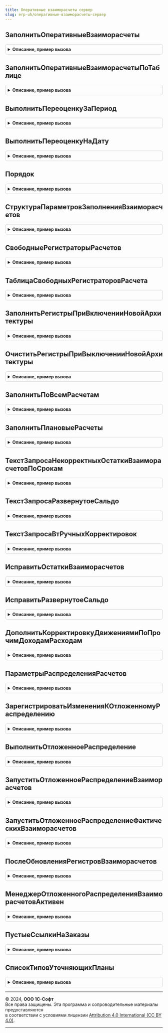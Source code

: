 ```yaml
---
title: Оперативные взаиморасчеты сервер
slug: erp-uh/оперативные-взаиморасчеты-сервер
---
```



## ЗаполнитьОперативныеВзаиморасчеты
<details style="margin: 1em 0; padding: 0.5em; border: 1px solid #ccc; border-radius: 6px;">

<summary style="font-weight: bold; cursor: pointer;">Описание, пример вызова</summary>

```bsl

// Выполняет заполнение регистров взаиморасчетов в новой архитектуре по переданной структуре параметров.
//
// Параметры:
//	ОсновныеПараметры - Структура, ТаблицаЗначений - Параметры пересчета, см. СтруктураПараметровЗаполненияВзаиморасчетов
//	ДополнительныеСвойстваПроведения - Структура
//
Процедура ЗаполнитьОперативныеВзаиморасчеты(ОсновныеПараметры, ДополнительныеСвойстваПроведения = Неопределено) Экспорт
```

Пример вызова
```bsl
ОперативныеВзаиморасчетыСервер.ЗаполнитьОперативныеВзаиморасчеты(ОсновныеПараметры, ДополнительныеСвойстваПроведения);
```
</details>

## ЗаполнитьОперативныеВзаиморасчетыПоТаблице
<details style="margin: 1em 0; padding: 0.5em; border: 1px solid #ccc; border-radius: 6px;">

<summary style="font-weight: bold; cursor: pointer;">Описание, пример вызова</summary>

```bsl

//Вызывает пересчет измененных и связанных расчетов по таблице заданий.
//
// Параметры:
//	Параметры - см. ПараметрыРаспределенияРасчетов
//	ДополнительныеСвойства - Структура - Дополнительные свойства проведения.
//
Процедура ЗаполнитьОперативныеВзаиморасчетыПоТаблице(Параметры, ДополнительныеСвойства = Неопределено) Экспорт
```

Пример вызова
```bsl
ОперативныеВзаиморасчетыСервер.ЗаполнитьОперативныеВзаиморасчетыПоТаблице(Параметры, ДополнительныеСвойства);
```
</details>

## ВыполнитьПереоценкуЗаПериод
<details style="margin: 1em 0; padding: 0.5em; border: 1px solid #ccc; border-radius: 6px;">

<summary style="font-weight: bold; cursor: pointer;">Описание, пример вызова</summary>

```bsl

//Пересчитывает все курсовые разницы за указанный период.
//
// Параметры:
//	МассивОрганизаций - Массив из СправочникСсылка.Организации- Перечень организаций по которым необходимо выполнить переоценку.
//	НачалоПериода - Дата - Начало периода пересчета курсовых разниц.
//	КонецПериода - Дата - Конец периода пересчета курсовых разниц.
//  Параметры - см. ПараметрыПереоценки
//
Процедура ВыполнитьПереоценкуЗаПериод(МассивОрганизаций, Знач НачалоПериода, Знач КонецПериода, Параметры) Экспорт
```

Пример вызова
```bsl
ОперативныеВзаиморасчетыСервер.ВыполнитьПереоценкуЗаПериод(МассивОрганизаций, НачалоПериода, КонецПериода, Параметры) 
```
</details>

## ВыполнитьПереоценкуНаДату
<details style="margin: 1em 0; padding: 0.5em; border: 1px solid #ccc; border-radius: 6px;">

<summary style="font-weight: bold; cursor: pointer;">Описание, пример вызова</summary>

```bsl

//Добавляет записи переоценки на одну дату.
//
// Параметры:
//	МассивОрганизаций - Массив из СправочникСсылка.Организации - Перечень организаций по которым необходимо выполнить переоценку.
//	Период - Дата - Дата, на конец которой необходимо выполнить переоценку.
//  Параметры - см. ПараметрыПереоценки
//
Процедура ВыполнитьПереоценкуНаДату(МассивОрганизаций, Период, Параметры) Экспорт
```

Пример вызова
```bsl
ОперативныеВзаиморасчетыСервер.ВыполнитьПереоценкуНаДату(МассивОрганизаций, Период, Параметры) 
```
</details>

## Порядок
<details style="margin: 1em 0; padding: 0.5em; border: 1px solid #ccc; border-radius: 6px;">

<summary style="font-weight: bold; cursor: pointer;">Описание, пример вызова</summary>

```bsl

//Возвращает строковый порядок документа по переданным параметрам.
//
// Параметры:
// 	Дата - Дата - Дата по которой нужно сделать строковый порядок.
// 	Номер - Строка - Номер документа.
// 	ТипДокумента - Тип - Тип ссылки документа.
// 	Вид - Строка - 1 Заказы, график исполнения договора.
//									2 Накладные;
//									3 Корректировки реализации в минус;
//									4 Оплаты, возвраты.
// 	Тип - Строка,Число - см. НомерТипа.
// Возвращаемое значение:
// 	Строка - Описание
Функция Порядок(Дата, Номер, ТипДокумента, Вид, Тип = Неопределено) Экспорт
```

Пример вызова
```bsl
Результат = ОперативныеВзаиморасчетыСервер.Порядок(Дата, Номер, ТипДокумента, Вид, Тип);
```
</details>

## СтруктураПараметровЗаполненияВзаиморасчетов
<details style="margin: 1em 0; padding: 0.5em; border: 1px solid #ccc; border-radius: 6px;">

<summary style="font-weight: bold; cursor: pointer;">Описание, пример вызова</summary>

```bsl

// Возвращает структуру параметров, необходимых для заполнения регистров взаиморасчетов в новой архитектуре.
//
// Возвращаемое значение:
//  Структура - Структура параметров заполнения взаиморасчетов:
// * ОбъектРасчетов - СправочникСсылка.ОбъектыРасчетов - объект расчетов, в рамках которого происходит распределение взаиморасчетов.
// * АналитикаУчетаПоПартнерам - СправочникСсылка.КлючиАналитикиУчетаПоПартнерам - аналитика, в рамках которой происходит распределение взаиморасчетов.
// * ВалютаРасчетов - СправочникСсылка.Валюты - Валюта взаиморасчетов.
// * ЭтоРасчетыСКлиентами - Булево - Определяет регистры для заполнения - с клиентами или с поставщиками.
// * ПорядокФакт - Строка - Момент времени начиная с которого необходимо выполнить распределение, подробнее в ОперативныеВзаиморасчетыСервер.Порядок().
// * ПорядокПлан - Строка - Момент времени начиная с которого необходимо выполнить распределение, подробнее в ОперативныеВзаиморасчетыСервер.Порядок().
// * НачальноеЗаполнение - Булево - Истина, если это начальное заполнение.
// * Регистратор - ДокументСсылка, Неопределено - Документ регистратор, инициировавший распределение.
// * ДополнительныеСвойстваПроведения - Структура - Структура дополнительных свойств проведения, транслируемая из регистров накопления РасчетыСКлиентами РасчетыСПоставщиками:
// ** МенеджерВременныхТаблиц - МенеджерВременныхТаблиц - Дополняется таблицей сформированных движений для дальнейшего использования в регл и упр учете
// * ЗаписыватьИзменения - Булево - Ложь, если требуется получить таблицу сформированных движений без записи документов.
Функция СтруктураПараметровЗаполненияВзаиморасчетов() Экспорт
```

Пример вызова
```bsl
Результат = ОперативныеВзаиморасчетыСервер.СтруктураПараметровЗаполненияВзаиморасчетов() 
```
</details>

## СвободныеРегистраторыРасчетов
<details style="margin: 1em 0; padding: 0.5em; border: 1px solid #ccc; border-radius: 6px;">

<summary style="font-weight: bold; cursor: pointer;">Описание, пример вызова</summary>

```bsl

//Возвращает таблицу служебных документов РегистраторРасчетов для перезаписи по переданным параметрам.
//
// Параметры:
//	Параметры - Структура - Описание:
//		* ОбъектРасчетов - ОпределяемыйТип.ОбъектРасчетов - Объект расчетов.
//		* АналитикаУчетаПоПартнерам - СправочникСсылка.КлючиАналитикиУчетаПоПартнерам - Аналитика взаиморасчетов.
//		* Валюта - СправочникСсылка.Валюты - Валюта взаиморасчетов.
//		* ЭтоРасчетыСКлиентами - Булево - это расчеты с клиентами, а не с поставщиками.
//		* Организация - Неопределено, СправочникСсылка.Организации - Организация расчета.
//	ИмяТаблицы - Строка - Имя регистра накопления, по которому определятся свободный регистратор или нет.
//	КоличествоЗаписей - Число - Количество записей для последующей записи в регистр.
//	ТаблицаСвободныхРегистраторов - см. ТаблицаСвободныхРегистраторовРасчета.
//
// Возвращаемое значение:
//	ТаблицаЗначений - таблица со следующими колонками:
//		* Ссылка - ДокументСсылка.РегистраторРасчетов - найденный служебный документ;
//		* ТребуетсяОчистка - Булево - У данного документа есть движения в переданной таблице.
//
Функция СвободныеРегистраторыРасчетов(Параметры, ИмяТаблицы, КоличествоЗаписей, ТаблицаСвободныхРегистраторов) Экспорт
```

Пример вызова
```bsl
Результат = ОперативныеВзаиморасчетыСервер.СвободныеРегистраторыРасчетов(Параметры, ИмяТаблицы, КоличествоЗаписей, ТаблицаСвободныхРегистраторов));
```
</details>

## ТаблицаСвободныхРегистраторовРасчета
<details style="margin: 1em 0; padding: 0.5em; border: 1px solid #ccc; border-radius: 6px;">

<summary style="font-weight: bold; cursor: pointer;">Описание, пример вызова</summary>

```bsl

// Таблица свободных регистраторов расчета.
//
// Параметры:
//	Параметры - Структура - Описание:
//		* ОбъектРасчетов - ОпределяемыйТип.ОбъектРасчетов - Объект расчетов.
//		* АналитикаУчетаПоПартнерам - СправочникСсылка.КлючиАналитикиУчетаПоПартнерам - Аналитика взаиморасчетов.
//		* Валюта - СправочникСсылка.Валюты - Валюта взаиморасчетов.
//		* ЭтоРасчетыСКлиентами - Булево - это расчеты с клиентами, а не с поставщиками.
//		* Организация - Неопределено, СправочникСсылка.Организации - Организация расчета.
//
// Возвращаемое значение:
//	ТаблицаЗначений - таблица со следующими колонками:
//		* ИмяТаблицы - Строка - Имя регистра накопления;
//		* Ссылка - ДокументСсылка.РегистраторРасчетов - найденный служебный документ;
//		* ТребуетсяОчистка - Булево - У данного документа есть движения в переданной таблице.
//
//
Функция ТаблицаСвободныхРегистраторовРасчета(Параметры) Экспорт
```

Пример вызова
```bsl
Результат = ОперативныеВзаиморасчетыСервер.ТаблицаСвободныхРегистраторовРасчета(Параметры));
```
</details>

## ЗаполнитьРегистрыПриВключенииНовойАрхитектуры
<details style="margin: 1em 0; padding: 0.5em; border: 1px solid #ccc; border-radius: 6px;">

<summary style="font-weight: bold; cursor: pointer;">Описание, пример вызова</summary>

```bsl

//Выполняет первоначальное заполнение регистров новой архитектуры
//
// Параметры:
//	Параметры - Структура - параметры обработчика ожидания
//	УникальныйИдентификатор - УникальныйИдентификатор - идентификатор обработчика ожидания.
//
Процедура ЗаполнитьРегистрыПриВключенииНовойАрхитектуры(Параметры, УникальныйИдентификатор) Экспорт
```

Пример вызова
```bsl
ОперативныеВзаиморасчетыСервер.ЗаполнитьРегистрыПриВключенииНовойАрхитектуры(Параметры, УникальныйИдентификатор) 
```
</details>

## ОчиститьРегистрыПриВыключенииНовойАрхитектуры
<details style="margin: 1em 0; padding: 0.5em; border: 1px solid #ccc; border-radius: 6px;">

<summary style="font-weight: bold; cursor: pointer;">Описание, пример вызова</summary>

```bsl

//Очищает новые регистры расчетов в транзакции с блокировкой всех расчетов.
Процедура ОчиститьРегистрыПриВыключенииНовойАрхитектуры(Параметры = Неопределено, УникальныйИдентификатор = Неопределено) Экспорт
```

Пример вызова
```bsl
ОперативныеВзаиморасчетыСервер.ОчиститьРегистрыПриВыключенииНовойАрхитектуры(Параметры, УникальныйИдентификатор);
```
</details>

## ЗаполнитьПоВсемРасчетам
<details style="margin: 1em 0; padding: 0.5em; border: 1px solid #ccc; border-radius: 6px;">

<summary style="font-weight: bold; cursor: pointer;">Описание, пример вызова</summary>

```bsl

//Заполнение новых регистров по всем объектам расчетов.
Процедура ЗаполнитьПоВсемРасчетам(НачальноеЗаполнение = Ложь) Экспорт
```

Пример вызова
```bsl
ОперативныеВзаиморасчетыСервер.ЗаполнитьПоВсемРасчетам(НачальноеЗаполнение);
```
</details>

## ЗаполнитьПлановыеРасчеты
<details style="margin: 1em 0; padding: 0.5em; border: 1px solid #ccc; border-radius: 6px;">

<summary style="font-weight: bold; cursor: pointer;">Описание, пример вызова</summary>

```bsl

//Заполнение новых регистров плановых оплат и отгрузок по всем объектам расчетов.
Процедура ЗаполнитьПлановыеРасчеты(ПараметрыВыполнения, АдресХранилища) Экспорт
```

Пример вызова
```bsl
ОперативныеВзаиморасчетыСервер.ЗаполнитьПлановыеРасчеты(ПараметрыВыполнения, АдресХранилища) 
```
</details>

## ТекстЗапросаНекорректныхОстаткиВзаиморасчетовПоСрокам
<details style="margin: 1em 0; padding: 0.5em; border: 1px solid #ccc; border-radius: 6px;">

<summary style="font-weight: bold; cursor: pointer;">Описание, пример вызова</summary>

```bsl

// Формирует текст запроса для поиска некорректных данных в расчетных регистрах.
//
// Параметры:
// 	ИмяВТ - Строка - Имя временной таблицы для помещения результата
// 	БезРучныхКорректировок - Булево - необходимость исключения из результата запроса Аналитик расчетов по партнерам
// 	                                  и Объектов расчетов, по которым введены ручные корректировки регистров.
// Возвращаемое значение:
// 	Строка - Текст запроса
Функция ТекстЗапросаНекорректныхОстаткиВзаиморасчетовПоСрокам(ИмяВТ = "", БезРучныхКорректировок = Истина) Экспорт
```

Пример вызова
```bsl
Результат = ОперативныеВзаиморасчетыСервер.ТекстЗапросаНекорректныхОстаткиВзаиморасчетовПоСрокам(ИмяВТ, БезРучныхКорректировок);
```
</details>

## ТекстЗапросаРазвернутоеСальдо
<details style="margin: 1em 0; padding: 0.5em; border: 1px solid #ccc; border-radius: 6px;">

<summary style="font-weight: bold; cursor: pointer;">Описание, пример вызова</summary>

```bsl

// Формирует текст запроса для поиска записей с развернутым сальдо в расчетных регистрах.
//
// Параметры:
// 	ИмяВТ - Строка - Имя временной таблицы для помещения результата
// 	БезРучныхКорректировок - Булево - необходимость исключения из результата запроса Аналитик расчетов по партнерам
// Возвращаемое значение:
// 	Строка - Текст запроса
Функция ТекстЗапросаРазвернутоеСальдо(ИмяВт = "", БезРучныхКорректировок = Истина) Экспорт
```

Пример вызова
```bsl
Результат = ОперативныеВзаиморасчетыСервер.ТекстЗапросаРазвернутоеСальдо(ИмяВт, БезРучныхКорректировок);
```
</details>

## ТекстЗапросаВтРучныхКорректировок
<details style="margin: 1em 0; padding: 0.5em; border: 1px solid #ccc; border-radius: 6px;">

<summary style="font-weight: bold; cursor: pointer;">Описание, пример вызова</summary>

```bsl

// Временная таблица для определения наличичия ручных корректировок регистров
// при проверке развернутого сальдо и некорректных остатков
//
// Возвращаемое значение:
//  Строка - Текст запроса
//
Функция ТекстЗапросаВтРучныхКорректировок() Экспорт
```

Пример вызова
```bsl
Результат = ОперативныеВзаиморасчетыСервер.ТекстЗапросаВтРучныхКорректировок());
```
</details>

## ИсправитьОстаткиВзаиморасчетов
<details style="margin: 1em 0; padding: 0.5em; border: 1px solid #ccc; border-radius: 6px;">

<summary style="font-weight: bold; cursor: pointer;">Описание, пример вызова</summary>

```bsl

// Исправление остатков по взаиморасчетам
//
// Параметры:
// 	Период - Дата - Период проверки, на начало месяца периода будут проверены остатки,
//		если они некорректные, то будет создана корректировка на конец предыдущего месяца.
//		Если на начало периода остатки в порядке, а на начало следующего месяца - нет, то будет запущен частичный пересчет расчетов.
// 	МассивОрганизаций - Массив - Массив организация, по которым требуется исправить остатки взаиморасчетов
Процедура ИсправитьОстаткиВзаиморасчетов(Период, ЗНАЧ МассивОрганизаций = Неопределено) Экспорт
```

Пример вызова
```bsl
ОперативныеВзаиморасчетыСервер.ИсправитьОстаткиВзаиморасчетов(Период, ЗНАЧ МассивОрганизаций);
```
</details>

## ИсправитьРазвернутоеСальдо
<details style="margin: 1em 0; padding: 0.5em; border: 1px solid #ccc; border-radius: 6px;">

<summary style="font-weight: bold; cursor: pointer;">Описание, пример вызова</summary>

```bsl

// Исправление развернутого сальдо по взаиморасчетам
//
// Параметры:
// 	Период - Дата - Период проверки, требуется указать конец месяца
// 	МассивОрганизаций - Массив - Массив организация, по которым требуется исправить развернутое сальдо взаиморасчетов
Процедура ИсправитьРазвернутоеСальдо(Период, ЗНАЧ МассивОрганизаций = Неопределено) Экспорт
```

Пример вызова
```bsl
ОперативныеВзаиморасчетыСервер.ИсправитьРазвернутоеСальдо(Период, ЗНАЧ МассивОрганизаций);
```
</details>

## ДополнитьКорректировкуДвижениямиПоПрочимДоходамРасходам
<details style="margin: 1em 0; padding: 0.5em; border: 1px solid #ccc; border-radius: 6px;">

<summary style="font-weight: bold; cursor: pointer;">Описание, пример вызова</summary>

```bsl

// Добавляет в движения данные по прочим доходам/расходам
//
// Параметры:
// 	КорректировкаОбъект - ДокументОбъект.КорректировкаРегистров - ДокументОбъект, с уже записанными движениями по расчетам.
Процедура ДополнитьКорректировкуДвижениямиПоПрочимДоходамРасходам(КорректировкаОбъект) Экспорт
```

Пример вызова
```bsl
ОперативныеВзаиморасчетыСервер.ДополнитьКорректировкуДвижениямиПоПрочимДоходамРасходам(КорректировкаОбъект) 
```
</details>

## ПараметрыРаспределенияРасчетов
<details style="margin: 1em 0; padding: 0.5em; border: 1px solid #ccc; border-radius: 6px;">

<summary style="font-weight: bold; cursor: pointer;">Описание, пример вызова</summary>

```bsl

// Возвращает структуру параметров необходимых для регистрации документа к отложенному распределению расчетов.
//
// Возвращаемое значение:
// 	Структура - Описание:
// * Регистратор - ДокументСсылка - Документ по которому необходимо зарегистрировать отложенные расчеты.
// * РасчетПлановФоновымЗаданием - Булево - Плановые расчеты заполняются фоновым заданием.
// * Загрузка - Булево - Значение флага ОбменДанными.Загрузка
// * РаспределениеСУчетомПриемников - Булево - При запуске распределения будут учтены связи объектов расчетов
// * ТаблицаИзменений - ТаблицаЗначений - Объекты расчетов по которым есть изменения:
//                                        ** ПорядокФакт - Строка.
//                                        ** ПорядокПлан - Строка.
//                                        ** АналитикаУчетаПоПартнерам - СправочникСсылка.КлючиАналитикиУчетаПоПартнерам.
//                                        ** ОбъектРасчетов - СправочникСсылка.ОбъектыРасчетов.
//                                        ** ПоДаннымОбъектаРасчетовИсточника - Булево - Истина, если движение заполняется из приемника.
//                                        ** ВалютаРасчетов - СправочникСсылка.Валюты.
Функция ПараметрыРаспределенияРасчетов() Экспорт
```

Пример вызова
```bsl
Результат = ОперативныеВзаиморасчетыСервер.ПараметрыРаспределенияРасчетов() 
```
</details>

## ЗарегистрироватьИзмененияКОтложенномуРаспределению
<details style="margin: 1em 0; padding: 0.5em; border: 1px solid #ccc; border-radius: 6px;">

<summary style="font-weight: bold; cursor: pointer;">Описание, пример вызова</summary>

```bsl

// Регистрирует объекты расчетов для отложенного расчета по срокам и планом
//
// Параметры:
// 	Параметры - см. ПараметрыРаспределенияРасчетов
Процедура ЗарегистрироватьИзмененияКОтложенномуРаспределению(Параметры) Экспорт
```

Пример вызова
```bsl
ОперативныеВзаиморасчетыСервер.ЗарегистрироватьИзмененияКОтложенномуРаспределению(Параметры) 
```
</details>

## ВыполнитьОтложенноеРаспределение
<details style="margin: 1em 0; padding: 0.5em; border: 1px solid #ccc; border-radius: 6px;">

<summary style="font-weight: bold; cursor: pointer;">Описание, пример вызова</summary>

```bsl

// Выполняет распределение расчетов по текущим заданиям к распределению в регистре ЗаданияКРаспределениюРасчетов
//
// Параметры:
// 	Параметры - Структура, Неопределено - В структуре передается таблица заданий для распределения:
// 	 *ДанныеКОтработке - см. ДанныеДляОбработки.
// 	АдресРезультата - Строка - адрес временного хранилища, в которое будет помещен результат работы процедуры.
Процедура ВыполнитьОтложенноеРаспределение(Параметры = Неопределено, АдресРезультата = Неопределено) Экспорт
```

Пример вызова
```bsl
ОперативныеВзаиморасчетыСервер.ВыполнитьОтложенноеРаспределение(Параметры, АдресРезультата);
```
</details>

## ЗапуститьОтложенноеРаспределениеВзаиморасчетов
<details style="margin: 1em 0; padding: 0.5em; border: 1px solid #ccc; border-radius: 6px;">

<summary style="font-weight: bold; cursor: pointer;">Описание, пример вызова</summary>

```bsl

// Запускает распределение плановых расчетов по текущим заданиям к распределению в регистре ЗаданияКРаспределениюРасчетов
// в фоновом задании.
//
// Параметры:
// 	РаспределитьФактическиеРасчеты - Булево - Истина, запуск распределения фактических расчетов
//
Процедура ЗапуститьОтложенноеРаспределениеВзаиморасчетов(РаспределитьФактическиеРасчеты = Ложь) Экспорт
```

Пример вызова
```bsl
ОперативныеВзаиморасчетыСервер.ЗапуститьОтложенноеРаспределениеВзаиморасчетов(РаспределитьФактическиеРасчеты);
```
</details>

## ЗапуститьОтложенноеРаспределениеФактическихВзаиморасчетов
<details style="margin: 1em 0; padding: 0.5em; border: 1px solid #ccc; border-radius: 6px;">

<summary style="font-weight: bold; cursor: pointer;">Описание, пример вызова</summary>

```bsl

// Запускает распределение фактических расчетов по текущим заданиям к распределению в регистре ЗаданияКРаспределениюРасчетов
// в фоновом задании.
//
// Метод предназначен для вызова из регламентного задания.
//
Процедура ЗапуститьОтложенноеРаспределениеФактическихВзаиморасчетов() Экспорт
```

Пример вызова
```bsl
ОперативныеВзаиморасчетыСервер.ЗапуститьОтложенноеРаспределениеФактическихВзаиморасчетов() 
```
</details>

## ПослеОбновленияРегистровВзаиморасчетов
<details style="margin: 1em 0; padding: 0.5em; border: 1px solid #ccc; border-radius: 6px;">

<summary style="font-weight: bold; cursor: pointer;">Описание, пример вызова</summary>

```bsl

// Запускает отложенное распределение взаиморасчетов по срокам
Процедура ПослеОбновленияРегистровВзаиморасчетов() Экспорт
```

Пример вызова
```bsl
ОперативныеВзаиморасчетыСервер.ПослеОбновленияРегистровВзаиморасчетов() 
```
</details>

## МенеджерОтложенногоРаспределенияВзаиморасчетовАктивен
<details style="margin: 1em 0; padding: 0.5em; border: 1px solid #ccc; border-radius: 6px;">

<summary style="font-weight: bold; cursor: pointer;">Описание, пример вызова</summary>

```bsl

// Проверяет активность фонового задания по распределению расчетов.
//
// Возвращаемое значение:
//   Булево - Истина, если есть активные задания.
//
Функция МенеджерОтложенногоРаспределенияВзаиморасчетовАктивен() Экспорт
```

Пример вызова
```bsl
Результат = ОперативныеВзаиморасчетыСервер.МенеджерОтложенногоРаспределенияВзаиморасчетовАктивен() 
```
</details>

## ПустыеСсылкиНаЗаказы
<details style="margin: 1em 0; padding: 0.5em; border: 1px solid #ccc; border-radius: 6px;">

<summary style="font-weight: bold; cursor: pointer;">Описание, пример вызова</summary>

```bsl

// Пустые ссылки на заказы.
//
// Возвращаемое значение:
//  Массив из Тип - Пустые ссылки на заказы
Функция ПустыеСсылкиНаЗаказы() Экспорт
```

Пример вызова
```bsl
Результат = ОперативныеВзаиморасчетыСервер.ПустыеСсылкиНаЗаказы() 
```
</details>

## СписокТиповУточняющихПланы
<details style="margin: 1em 0; padding: 0.5em; border: 1px solid #ccc; border-radius: 6px;">

<summary style="font-weight: bold; cursor: pointer;">Описание, пример вызова</summary>

```bsl

Функция СписокТиповУточняющихПланы() Экспорт
```

Пример вызова
```bsl
Результат = ОперативныеВзаиморасчетыСервер.СписокТиповУточняющихПланы());
```
</details>

---

© 2024, **ООО 1С-Софт**  
Все права защищены. Эта программа и сопроводительные материалы предоставляются  
в соответствии с условиями лицензии [Attribution 4.0 International (CC BY 4.0)](https://creativecommons.org/licenses/by/4.0/legalcode).

---
